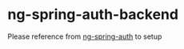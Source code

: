 # ng-spring-auth-backend

Please reference from [ng-spring-auth](https://github.com/truonglehcm/ng-spring-auth) to setup
